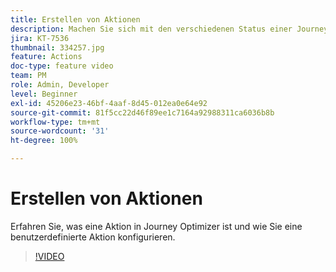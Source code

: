 ```yaml
---
title: Erstellen von Aktionen
description: Machen Sie sich mit den verschiedenen Status einer Journey und der Wirkung der Veröffentlichung vertraut.
jira: KT-7536
thumbnail: 334257.jpg
feature: Actions
doc-type: feature video
team: PM
role: Admin, Developer
level: Beginner
exl-id: 45206e23-46bf-4aaf-8d45-012ea0e64e92
source-git-commit: 81f5cc22d46f89ee1c7164a92988311ca6036b8b
workflow-type: tm+mt
source-wordcount: '31'
ht-degree: 100%

---
```


# Erstellen von Aktionen

Erfahren Sie, was eine Aktion in Journey Optimizer ist und wie Sie eine benutzerdefinierte Aktion konfigurieren.

>[!VIDEO](https://video.tv.adobe.com/v/334257?quality=12&learn=on)
